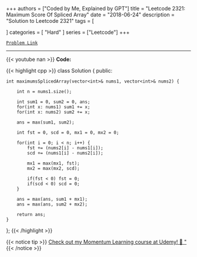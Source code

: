 
+++
authors = ["Coded by Me, Explained by GPT"]
title = "Leetcode 2321: Maximum Score Of Spliced Array"
date = "2018-06-24"
description = "Solution to Leetcode 2321"
tags = [
    
]
categories = [
    "Hard"
]
series = ["Leetcode"]
+++



[`Problem Link`](https://leetcode.com/problems/maximum-score-of-spliced-array/description/)

---
{{< youtube nan >}}
**Code:**

{{< highlight cpp >}}
class Solution {
public:

    int maximumsSplicedArray(vector<int>& nums1, vector<int>& nums2) {

        int n = nums1.size();

        int sum1 = 0, sum2 = 0, ans;
        for(int x: nums1) sum1 += x;
        for(int x: nums2) sum2 += x;

        ans = max(sum1, sum2);

        int fst = 0, scd = 0, mx1 = 0, mx2 = 0;

        for(int i = 0; i < n; i++) {
            fst += (nums2[i] - nums1[i]);
            scd += (nums1[i] - nums2[i]);

            mx1 = max(mx1, fst);
            mx2 = max(mx2, scd);

            if(fst < 0) fst = 0;
            if(scd < 0) scd = 0;
        }

        ans = max(ans, sum1 + mx1);
        ans = max(ans, sum2 + mx2);        

        return ans;
    }
};
{{< /highlight >}}



{{< notice tip >}}
[Check out my Momentum Learning course at Udemy! 🚀 "](https://www.udemy.com/course/blind-75-the-data-structures-and-algorithms-essentials/)
{{< /notice >}}

